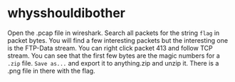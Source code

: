 # whysshouldibother

Open the .pcap file in wireshark. Search all packets for the string `flag` in packet bytes. You will find a few
interesting packets but the interesting one is the FTP-Data stream. You can right click packet 413 and follow TCP
stream. You can see that the first few bytes are the magic numbers for a `.zip` file. `Save as...` and export it to
anything.zip and unzip it. There is a .png file in there with the flag.
